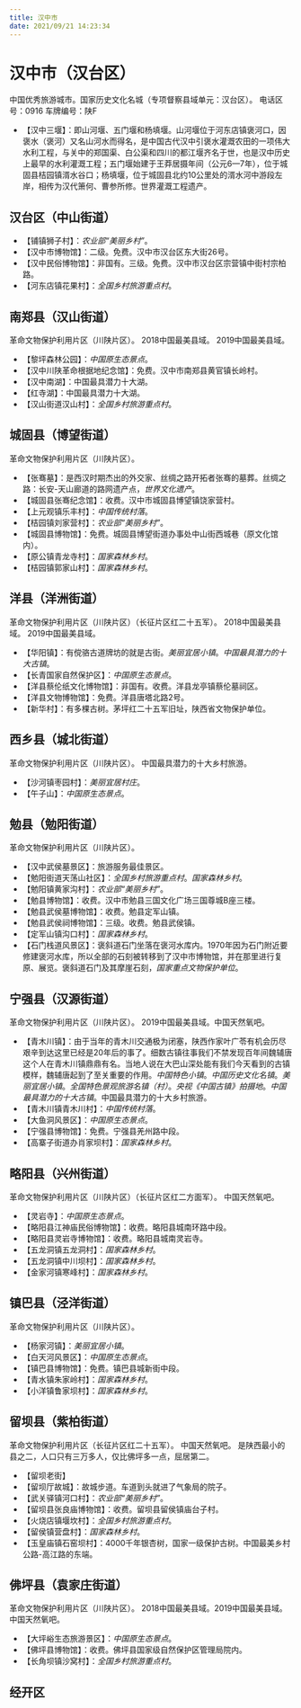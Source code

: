 ```yaml
---
title: 汉中市
date: 2021/09/21 14:23:34
---
```


# 汉中市（汉台区）
中国优秀旅游城市。国家历史文化名城（专项督察县域单元：汉台区）。
电话区号：0916
车牌编号：陕F
* 【汉中三堰】：即山河堰、五门堰和杨填堰。山河堰位于河东店镇褒河口，因褒水（褒河）又名山河水而得名，是中国古代汉中引褒水灌溉农田的一项伟大水利工程，与关中的郑国渠、白公渠和四川的都江堰齐名于世，也是汉中历史上最早的水利灌溉工程；五门堰始建于王莽居摄年间（公元6—7年），位于城固县桔园镇湑水谷口；杨填堰，位于城固县北约10公里处的湑水河中游段左岸，相传为汉代箫何、曹参所修。世界灌溉工程遗产。
## 汉台区（中山街道）
* 【铺镇狮子村】：*农业部“美丽乡村”*。
* 【汉中市博物馆】：二级。免费。汉中市汉台区东大街26号。
* 【汉中民俗博物馆】：非国有。三级。免费。汉中市汉台区宗营镇中街村宗柏路。
* 【河东店镇花果村】：*全国乡村旅游重点村*。
## 南郑县（汉山街道）
革命文物保护利用片区（川陕片区）。
2018中国最美县域。
2019中国最美县域。
* 【黎坪森林公园】：*中国原生态景点*。
* 【汉中川陕革命根据地纪念馆】：免费。汉中市南郑县黄官镇长岭村。
* 【汉中南湖】：中国最具潜力十大湖。
* 【红寺湖】：中国最具潜力十大湖。
* 【汉山街道汉山村】：*全国乡村旅游重点村*。
## 城固县（博望街道）
革命文物保护利用片区（川陕片区）。
* 【张骞墓】：是西汉时期杰出的外交家、丝绸之路开拓者张骞的墓葬。丝绸之路：长安-天山廊道的路网遗产点，*世界文化遗产*。
* 【城固县张骞纪念馆】：收费。汉中市城固县博望镇饶家营村。
* 【上元观镇乐丰村】：*中国传统村落*。
* 【桔园镇刘家营村】：*农业部“美丽乡村”*。
* 【城固县博物馆】：免费。城固县博望街道办事处中山街西城巷（原文化馆内）。
* 【原公镇青龙寺村】：*国家森林乡村*。
* 【桔园镇郭家山村】：*国家森林乡村*。
## 洋县（洋洲街道）
革命文物保护利用片区（川陕片区）（长征片区红二十五军）。
2018中国最美县域。
2019中国最美县域。
* 【华阳镇】：有傥骆古道牌坊的就是古街。*美丽宜居小镇*。*中国最具潜力的十大古镇*。
* 【长青国家自然保护区】：*中国原生态景点*。
* 【洋县蔡伦纸文化博物馆】：非国有。收费。洋县龙亭镇蔡伦墓祠区。
* 【洋县文物博物馆】：免费。洋县唐塔北路2号。
* 【新华村】：有多棵古树。茅坪红二十五军旧址，陕西省文物保护单位。
## 西乡县（城北街道）
革命文物保护利用片区（川陕片区）。
中国最具潜力的十大乡村旅游。
* 【沙河镇枣园村】：*美丽宜居村庄*。
* 【午子山】：*中国原生态景点*。
## 勉县（勉阳街道）
革命文物保护利用片区（川陕片区）。
* 【汉中武侯墓景区】：旅游服务最佳景区。
* 【勉阳街道天荡山社区】：*全国乡村旅游重点村*。*国家森林乡村*。
* 【勉阳镇黄家沟村】：*农业部“美丽乡村”*。
* 【勉县博物馆】：收费。汉中市勉县三国文化广场三国尊城B座三楼。
* 【勉县武侯墓博物馆】：收费。勉县定军山镇。
* 【勉县武侯祠博物馆】：三级。收费。勉县武侯镇。
* 【定军山镇沟口村】：*国家森林乡村*。
* 【石门栈道风景区】：褒斜道石门坐落在褒河水库内。1970年因为石门附近要修建褒河水库，所以全部的石刻被转移到了汉中市博物馆，并在那里进行复原、展览。褒斜道石门及其摩崖石刻，*国家重点文物保护单位*。
## 宁强县（汉源街道）
革命文物保护利用片区（川陕片区）。
2019中国最美县域。中国天然氧吧。
* 【青木川镇】：由于当年的青木川交通极为闭塞，陕西作家叶广苓有机会历尽艰辛到达这里已经是20年后的事了。细数古镇往事我们不禁发现百年间魏辅唐这个人在青木川镇鼎鼎有名。当地人说在大巴山深处能有我们今天看到的古镇模样，魏辅唐起到了至关重要的作用。*中国特色小镇*。*中国历史文化名镇*。*美丽宜居小镇*。*全国特色景观旅游名镇（村）*。*央视《中国古镇》拍摄地*。*中国最具潜力的十大古镇*。中国最具潜力的十大乡村旅游。
* 【青木川镇青木川村】：*中国传统村落*。
* 【大鱼洞风景区】：*中国原生态景点*。
* 【宁强县博物馆】：免费。宁强县羌州路中段。
* 【高寨子街道办肖家坝村】：*国家森林乡村*。
## 略阳县（兴州街道）
革命文物保护利用片区（川陕片区）（长征片区红二方面军）。
中国天然氧吧。
* 【灵岩寺】：*中国原生态景点*。
* 【略阳县江神庙民俗博物馆】：收费。略阳县城南环路中段。
* 【略阳县灵岩寺博物馆】：收费。略阳县城南灵岩寺。
* 【五龙洞镇五龙洞村】：*国家森林乡村*。
* 【五龙洞镇中川坝村】：*国家森林乡村*。
* 【金家河镇寒峰村】：*国家森林乡村*。
## 镇巴县（泾洋街道）
革命文物保护利用片区（川陕片区）。
* 【杨家河镇】：*美丽宜居小镇*。
* 【白天河风景区】：*中国原生态景点*。
* 【镇巴县博物馆】：免费。镇巴县城新街中段。
* 【青水镇朱家岭村】：*国家森林乡村*。
* 【小洋镇鲁家坝村】：*国家森林乡村*。
## 留坝县（紫柏街道）
革命文物保护利用片区（长征片区红二十五军）。
中国天然氧吧。
是陕西最小的县之二，人口只有三万多人，仅比佛坪多一点，屈居第二。
* 【留坝老街】
* 【留坝厅故城】：故城步道。车道到头就进了气象局的院子。
* 【武关驿镇河口村】：*农业部“美丽乡村”*。
* 【留坝县张良庙博物馆】：收费。留坝县留侯镇庙台子村。
* 【火烧店镇堰坎村】：*全国乡村旅游重点村*。
* 【留侯镇营盘村】：*国家森林乡村*。
* 【玉皇庙镇石窑坝村】：4000千年银杏树，国家一级保护古树。中国最美乡村公路-高江路的东端。
## 佛坪县（袁家庄街道）
革命文物保护利用片区（川陕片区）。
2018中国最美县域。2019中国最美县域。中国天然氧吧。
* 【大坪峪生态旅游景区】：*中国原生态景点*。
* 【佛坪县博物馆】：收费。佛坪县国家级自然保护区管理局院内。
* 【长角坝镇沙窝村】：*全国乡村旅游重点村*。
## 经开区
